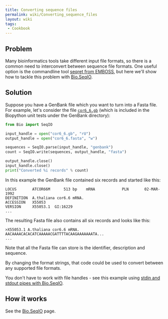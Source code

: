 ```yaml
---
title: Converting sequence files
permalink: wiki/Converting_sequence_files
layout: wiki
tags:
 - Cookbook
---
```


Problem
-------

Many bioinformatics tools take different input file formats, so there is
a common need to interconvert between sequence file formats. One useful
option is the commandline tool [seqret from
EMBOSS](http://emboss.sourceforge.net/apps/cvs/emboss/apps/seqret.html),
but here we'll show how to tackle this problem with
[Bio.SeqIO](SeqIO "wikilink").

Solution
--------

Suppose you have a GenBank file which you want to turn into a Fasta
file. For example, let's consider the file
[`cor6_6.gb`](https://raw.githubusercontent.com/biopython/biopython/master/Tests/GenBank/cor6_6.gb)
(which is included in the Biopython unit tests under the GenBank
directory):

``` python
from Bio import SeqIO

input_handle = open("cor6_6.gb", "rU")
output_handle = open("cor6_6.fasta", "w")

sequences = SeqIO.parse(input_handle, "genbank")
count = SeqIO.write(sequences, output_handle, "fasta")

output_handle.close()
input_handle.close()
print("Converted %i records" % count)
```

In this example the GenBank file contained six records and started like
this:

```
LOCUS       ATCOR66M      513 bp    mRNA            PLN       02-MAR-1992
DEFINITION  A.thaliana cor6.6 mRNA.
ACCESSION   X55053
VERSION     X55053.1  GI:16229
...
```

The resulting Fasta file also contains all six records and looks like
this:

```
>X55053.1 A.thaliana cor6.6 mRNA.
AACAAAACACACATCAAAAACGATTTTACAAGAAAAAAATA...
...
```

Note that all the Fasta file can store is the identifier, description
and sequence.

By changing the format strings, that code could be used to convert
between any supported file formats.

You don't have to work with file handles - see this example using [stdin
and stdout pipes with Bio.SeqIO](Reading_from_unix_pipes "wikilink").

How it works
------------

See the [Bio.SeqIO](SeqIO "wikilink") page.
